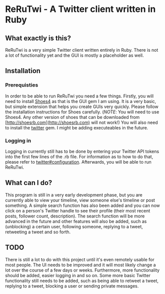 # ReRuTwi - A Twitter client written in Ruby
## What exactly is this?
ReRuTwi is a very simple Twitter client written entirely in Ruby. There is not a lot of functionality yet and the GUI is mostly a placeholder as well.

## Installation
### Prerequisties
In order to be able to run ReRuTwi you need a few things.
Firstly, you will need to install [Shoes4](https://github.com/shoes/shoes4) as that is the GUI gem I am using. It is a very basic, but simple extension that helps you create GUIs very quickly. Please follow the installation instructions for Shoes carefully. (*NOTE*: You will need to use Shoes4. Any other version of shoes that can be downloaded from [http://shoesrb.com](http://shoesrb.com) will not work!)
You will also need to install the [twitter](https://github.com/sferik/twitter) gem.
I might be adding executeables in the future.

### Logging in
Logging in currently still has to be done by entering your Twitter API tokens into the first few lines of the .rb file. For information as to how to do that, please refer to [twitter#configuration](https://github.com/sferik/twitter#configuration).
Afterwards, you will be able to run ReRuTwi.

## What can I do?
This program is still in a very early development phase, but you are currently able to view your timeline, view someone else's timeline or post something. A simple search function has also been added and you can now click on a person's Twitter handle to see their profile (their most recent posts, follower count, description). The search function will be more advanced in the future and other features will also be added, such as (unblocking) a certain user, following someone, replying to a tweet, retweeting a tweet and so forth. 

## TODO
There is still a lot to do with this project until it's even remotely usable for most people. The UI needs to be improved and it will most likely change a lot over the course of a few days or weeks. Furthermore, more functionality should be added, easier logging in and so on. Some more basic Twitter functionality still needs to be added, such as being able to retweet a tweet, replying to a tweet, blocking a user or sending private messages.
